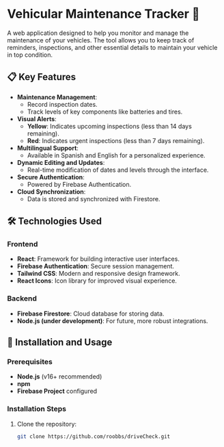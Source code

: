# Vehicular Maintenance Tracker 🚗

A web application designed to help you monitor and manage the maintenance of your vehicles. The tool allows you to keep track of reminders, inspections, and other essential details to maintain your vehicle in top condition.

## 📋 Key Features

- **Maintenance Management**:
  - Record inspection dates.
  - Track levels of key components like batteries and tires.
- **Visual Alerts**:
  - **Yellow**: Indicates upcoming inspections (less than 14 days remaining).
  - **Red**: Indicates urgent inspections (less than 7 days remaining).
- **Multilingual Support**:
  - Available in Spanish and English for a personalized experience.
- **Dynamic Editing and Updates**:
  - Real-time modification of dates and levels through the interface.
- **Secure Authentication**:
  - Powered by Firebase Authentication.
- **Cloud Synchronization**:
  - Data is stored and synchronized with Firestore.

## 🛠️ Technologies Used

### **Frontend**

- **React**: Framework for building interactive user interfaces.
- **Firebase Authentication**: Secure session management.
- **Tailwind CSS**: Modern and responsive design framework.
- **React Icons**: Icon library for improved visual experience.

### **Backend**

- **Firebase Firestore**: Cloud database for storing data.
- **Node.js (under development)**: For future, more robust integrations.

## 🚀 Installation and Usage

### Prerequisites

- **Node.js** (v16+ recommended)
- **npm**
- **Firebase Project** configured

### Installation Steps

1. Clone the repository:
   ```bash
   git clone https://github.com/roobbs/driveCheck.git
   ```
